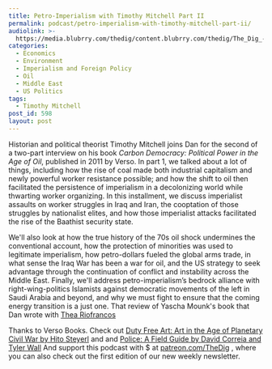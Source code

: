 ```yaml
---
title: Petro-Imperialism with Timothy Mitchell Part II
permalink: podcast/petro-imperialism-with-timothy-mitchell-part-ii/
audiolink: >-
  https://media.blubrry.com/thedig/content.blubrry.com/thedig/The_Dig_-_EP_102_-_Mitchell2.mp3
categories:
  - Economics
  - Environment
  - Imperialism and Foreign Policy
  - Oil
  - Middle East
  - US Politics
tags:
  - Timothy Mitchell
post_id: 598
layout: post
---
```


Historian and political theorist Timothy Mitchell joins Dan for the second of a two-part interview on his book *Carbon Democracy: Political Power in the Age of Oil*, published in 2011 by Verso. In part 1, we talked about a lot of things, including how the rise of coal made both industrial capitalism and newly powerful worker resistance possible; and how the shift to oil then facilitated the persistence of imperialism in a decolonizing world while thwarting worker organizing. In this installment, we discuss imperialist assaults on worker struggles in Iraq and Iran, the cooptation of those struggles by nationalist elites, and how those imperialist attacks facilitated the rise of the Baathist security state.

We'll also look at how the true history of the 70s oil shock undermines the conventional account, how the protection of minorities was used to legitimate imperialism, how petro-dollars fueled the global arms trade, in what sense the Iraq War has been a war for oil, and the US strategy to seek advantage through the continuation of conflict and instability across the Middle East. Finally, we'll address petro-imperialism’s bedrock alliance with right-wing-politics Islamists against democratic movements of the left in Saudi Arabia and beyond, and why we must fight to ensure that the coming energy transition is a just one. That review of Yascha Mounk's book that Dan wrote with [Thea Riofrancos](https://nplusonemag.com/online-only/online-only/zombie-liberalism/)

Thanks to Verso Books. Check out [Duty Free Art: Art in the Age of Planetary Civil War by Hito Steyerl](versobooks.com/books/2553-duty-free-art) and and [Police: A Field Guide by David Correia and Tyler Wall](versobooks.com/books/2530-police) And support this podcast with $ at [patreon.com/TheDig](http://www.patreon.com/TheDig) , where you can also check out the first edition of our new weekly newsletter.
